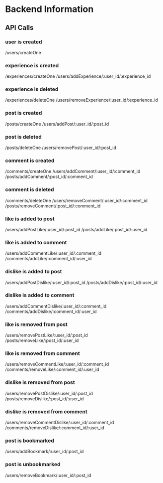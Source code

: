 # Backend Information

## API Calls

### user is created
/users/createOne

### experience is created 
/experiences/createOne
/users/addExperience/:user_id/:experience_id

### experience is deleted 
/experiences/deleteOne
/users/removeExperience/:user_id/:experience_id

### post is created 
/posts/createOne
/users/addPost/:user_id/:post_id

### post is deleted 
/posts/deleteOne
/users/removePost/:user_id/:post_id

### comment is created 
/comments/createOne
/users/addComment/:user_id/:comment_id
/posts/addComment/:post_id/:comment_id

### comment is deleted 
/comments/deleteOne
/users/removeComment/:user_id/:comment_id
/posts/removeComment/:post_id/:comment_id

### like is added to post 
/users/addPostLike/:user_id/:post_id
/posts/addLike/:post_id/:user_id

### like is added to comment
/users/addCommentLike/:user_id/:comment_id
/comments/addLike/:comment_id/:user_id

### dislike is added to post 
/users/addPostDislike/:user_id/:post_id
/posts/addDislike/:post_id/:user_id

### dislike is added to comment
/users/addCommentDislike/:user_id/:comment_id
/comments/addDislike/:comment_id/:user_id

### like is removed from post 
/users/removePostLike/:user_id/:post_id
/posts/removeLike/:post_id/:user_id

### like is removed from comment
/users/removeCommentLike/:user_id/:comment_id
/comments/removeLike/:comment_id/:user_id

### dislike is removed from post 
/users/removePostDislike/:user_id/:post_id
/posts/removeDislike/:post_id/:user_id

### dislike is removed from comment
/users/removeCommentDislike/:user_id/:comment_id
/comments/removeDislike/:comment_id/:user_id

### post is bookmarked
/users/addBookmark/:user_id/:post_id

### post is unbookmarked
/users/removeBookmark/:user_id/:post_id